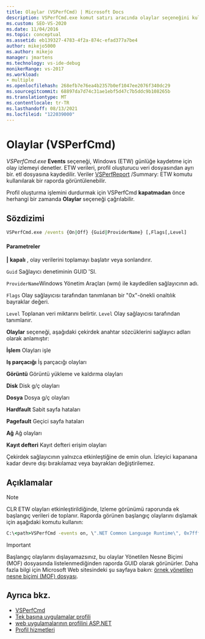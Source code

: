 ```yaml
---
title: Olaylar (VSPerfCmd) | Microsoft Docs
description: VSPerfCmd.exe komut satırı aracında olaylar seçeneğini kullanarak Windows (ETW) günlüğü için olay izlemeyi denetleme. Sözdizimi parametrelerini gözden geçirin.
ms.custom: SEO-VS-2020
ms.date: 11/04/2016
ms.topic: conceptual
ms.assetid: eb139327-4783-4f2a-874c-efad377a7be4
author: mikejo5000
ms.author: mikejo
manager: jmartens
ms.technology: vs-ide-debug
monikerRange: vs-2017
ms.workload:
- multiple
ms.openlocfilehash: 268efb7e76ea4b2357b0ef1047ee2076f340dc29
ms.sourcegitcommit: 68897da7d74c31ae1ebf5d47c7b5ddc9b108265b
ms.translationtype: MT
ms.contentlocale: tr-TR
ms.lasthandoff: 08/13/2021
ms.locfileid: "122039000"
---
```

# <a name="events-vsperfcmd"></a>Olaylar (VSPerfCmd)
*VSPerfCmd.exe* **Events** seçeneği, Windows (ETW) günlüğe kaydetme için olay izlemeyi denetler. ETW verileri, profil oluşturucu veri dosyasından ayrı bir. etl dosyasına kaydedilir. Veriler [VSPerfReport](../profiling/vsperfreport.md) /Summary: ETW komutu kullanılarak bir raporda görüntülenebilir.

 Profil oluşturma işlemini durdurmak için VSPerfCmd **kapatmadan** önce herhangi bir zamanda **Olaylar** seçeneği çağrılabilir.

## <a name="syntax"></a>Sözdizimi

```cmd
VSPerfCmd.exe /events {On|Off} {Guid|ProviderName} [,Flags[,Level]
```

#### <a name="parameters"></a>Parametreler
 **&#124;** **kapalı** , olay verilerini toplamayı başlatır veya sonlandırır.

 `Guid` Sağlayıcı denetiminin GUID 'SI.

 `ProviderName`Windows Yönetim Araçları (wmı) ile kaydedilen sağlayıcının adı.

 `Flags` Olay sağlayıcısı tarafından tanımlanan bir "0x"-önekli onaltılık bayraklar değeri.

 `Level` Toplanan veri miktarını belirtir. `Level` Olay sağlayıcısı tarafından tanımlanır.

 **Olaylar** seçeneği, aşağıdaki çekirdek anahtar sözcüklerini sağlayıcı adları olarak anlamıştır:

 **İşlem** Olayları işle

 **Iş parçacığı** İş parçacığı olayları

 **Görüntü** Görüntü yükleme ve kaldırma olayları

 **Disk** Disk g/ç olayları

 **Dosya** Dosya g/ç olayları

 **Hardfault** Sabit sayfa hataları

 **Pagefault** Geçici sayfa hataları

 **Ağ** Ağ olayları

 **Kayıt defteri** Kayıt defteri erişim olayları

 Çekirdek sağlayıcının yalnızca etkinleştiğine de emin olun. İzleyici kapanana kadar devre dışı bırakılamaz veya bayrakları değiştirilemez.

## <a name="remarks"></a>Açıklamalar

> [!NOTE]
> CLR ETW olayları etkinleştirildiğinde, Izleme görünümü raporunda ek başlangıç verileri de toplanır. Raporda görünen başlangıç olaylarını dışlamak için aşağıdaki komutu kullanın:

```cmd
C:\<path>VSPerfCmd -events on, \".NET Common Language Runtime\", 0x7fffffff, 5
```

> [!IMPORTANT]
> Başlangıç olaylarını dışlayamazsınız, bu olaylar Yönetilen Nesne Biçimi (MOF) dosyasında listelenmediğinden raporda GUID olarak görünürler. Daha fazla bilgi için Microsoft Web sitesindeki şu sayfaya bakın: [örnek yönetilen nesne biçimi (MOF) dosyası](https://msdn.microsoft.com/library/default.aspx).

## <a name="see-also"></a>Ayrıca bkz.
- [VSPerfCmd](../profiling/vsperfcmd.md)
- [Tek başına uygulamalar profili](../profiling/command-line-profiling-of-stand-alone-applications.md)
- [web uygulamalarının profilini ASP.NET](../profiling/command-line-profiling-of-aspnet-web-applications.md)
- [Profil hizmetleri](../profiling/command-line-profiling-of-services.md)
